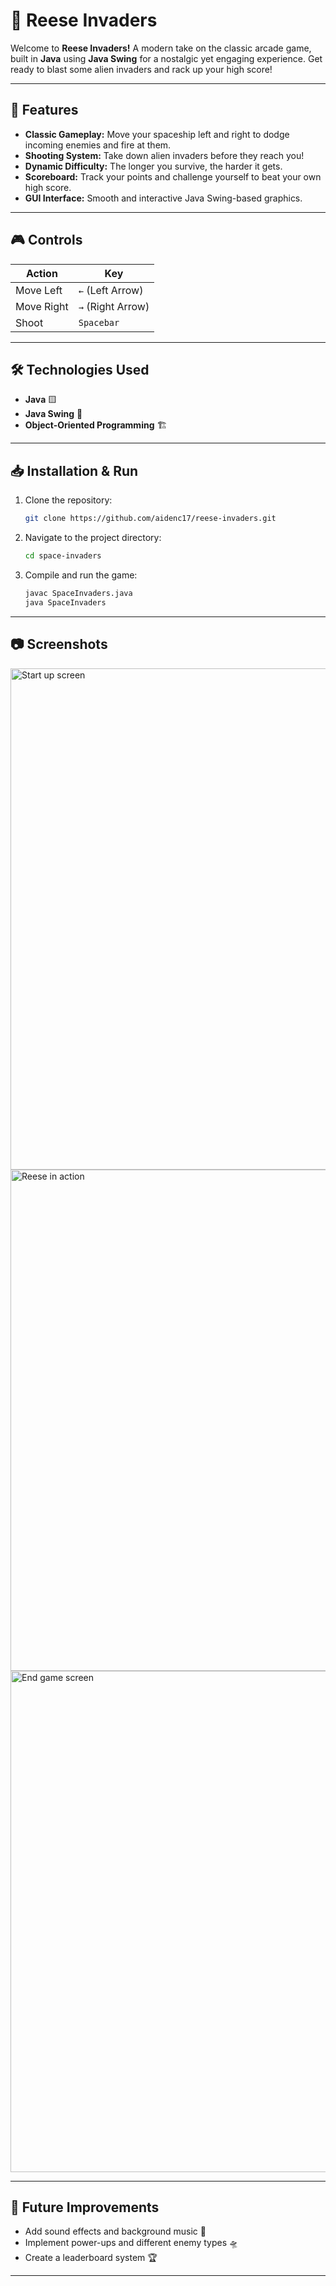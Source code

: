 # 👾 Reese Invaders

Welcome to **Reese Invaders!** A modern take on the classic arcade game, built in **Java** using **Java Swing** for a nostalgic yet engaging experience. Get ready to blast some alien invaders and rack up your high score!

---

## 🚀 Features
- **Classic Gameplay:** Move your spaceship left and right to dodge incoming enemies and fire at them.
- **Shooting System:** Take down alien invaders before they reach you!
- **Dynamic Difficulty:** The longer you survive, the harder it gets.
- **Scoreboard:** Track your points and challenge yourself to beat your own high score.
- **GUI Interface:** Smooth and interactive Java Swing-based graphics.

---

## 🎮 Controls
| Action       | Key |
|-------------|------|
| Move Left   | `←` (Left Arrow) |
| Move Right  | `→` (Right Arrow) |
| Shoot       | `Spacebar` |

---

## 🛠 Technologies Used
- **Java** 🟨
- **Java Swing** 🎨
- **Object-Oriented Programming** 🏗️

---

## 📥 Installation & Run
1. Clone the repository:
   ```sh
   git clone https://github.com/aidenc17/reese-invaders.git
   ```
2. Navigate to the project directory:
   ```sh
   cd space-invaders
   ```
3. Compile and run the game:
   ```sh
   javac SpaceInvaders.java
   java SpaceInvaders
   ```

---

## 📷 Screenshots 
<img width="802" alt="Start up screen" src="https://github.com/user-attachments/assets/adea8447-fb5b-45d5-ac32-52b8b407b64d" />
<img width="802" alt="Reese in action" src="https://github.com/user-attachments/assets/ee8ef265-b7eb-4364-8d10-5529f5111674" />
<img width="802" alt="End game screen" src="https://github.com/user-attachments/assets/dde5513f-14f5-4a02-8a80-7c614813936f" />


---

## 🎯 Future Improvements
- Add sound effects and background music 🎵
- Implement power-ups and different enemy types 🛸
- Create a leaderboard system 🏆

---

